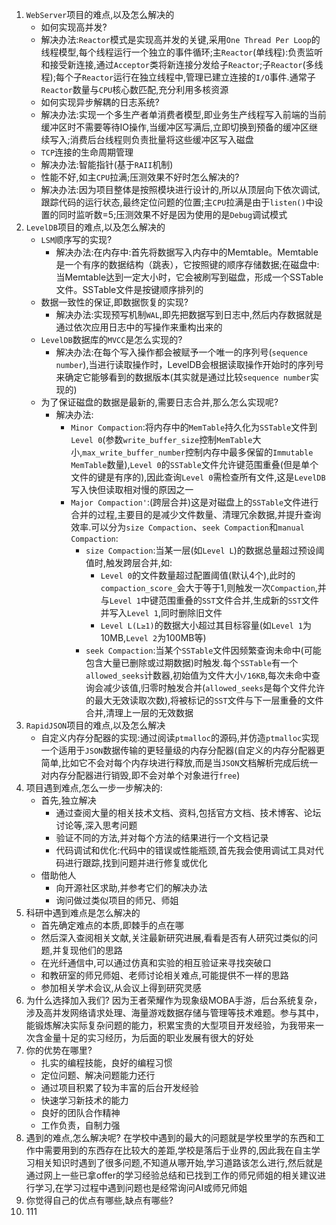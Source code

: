 1. `WebServer`项目的难点,以及怎么解决的
   * 如何实现高并发?
    - 解决办法:`Reactor`模式是实现高并发的关键,采用`One Thread Per Loop`的线程模型,每个线程运行一个独立的事件循环;主`Reactor`(单线程):负责监听和接受新连接,通过`Acceptor`类将新连接分发给子`Reactor`;子`Reactor`(多线程);每个子`Reactor`运行在独立线程中,管理已建立连接的`I/O`事件.通常子`Reactor`数量与`CPU`核心数匹配,充分利用多核资源
   * 如何实现异步解耦的日志系统?
    - 解决办法:实现一个多生产者单消费者模型,即业务生产线程写入前端的当前缓冲区时不需要等待IO操作,当缓冲区写满后,立即切换到预备的缓冲区继续写入;消费后台线程则负责批量将这些缓冲区写入磁盘
   * `TCP`连接的生命周期管理
    - 解决办法:智能指针(基于`RAII`机制)
   * 性能不好,如主`CPU`拉满;压测效果不好时怎么解决的?
    - 解决办法:因为项目整体是按照模块进行设计的,所以从顶层向下依次调试,跟踪代码的运行状态,最终定位问题的位置;主`CPU`拉满是由于`listen()`中设置的同时监听数=5;压测效果不好是因为使用的是`Debug`调试模式
2. `LevelDB`项目的难点,以及怎么解决的
    * `LSM`顺序写的实现?
        - 解决办法:在内存中:首先将数据写入内存中的Memtable。Memtable是一个有序的数据结构（跳表），它按照键的顺序存储数据;在磁盘中:当Memtable达到一定大小时，它会被刷写到磁盘，形成一个SSTable文件。SSTable文件是按键顺序排列的
    * 数据一致性的保证,即数据恢复的实现?
        - 解决办法:实现预写机制`WAL`,即先把数据写到日志中,然后内存数据就是通过依次应用日志中的写操作来重构出来的
    * `LevelDB`数据库的`MVCC`是怎么实现的?
        - 解决办法:在每个写入操作都会被赋予一个唯一的序列号(`sequence number`),当进行读取操作时，LevelDB会根据读取操作开始时的序列号来确定它能够看到的数据版本(其实就是通过比较`sequence number`实现的)
    * 为了保证磁盘的数据是最新的,需要日志合并,那么怎么实现呢?
        - 解决办法:
            * `Minor Compaction`:将内存中的`MemTable`持久化为`SSTable`文件到`Level 0`(参数`write_buffer_size`控制`MemTable`大小,`max_write_buffer_number`控制内存中最多保留的`Immutable MemTable`数量),`Level 0`的`SSTable`文件允许键范围重叠(但是单个文件的键是有序的),因此查询`Level 0`需检查所有文件,这是`LevelDB`写入快但读取相对慢的原因之一
            * `Major Compaction'`:(跨层合并)这是对磁盘上的`SSTable`文件进行合并的过程,主要目的是减少文件数量、清理冗余数据,并提升查询效率.可以分为`size Compaction`、`seek Compaction`和`manual Compaction`:
              - `size Compaction`:当某一层(如`Level L`)的数据总量超过预设阈值时,触发跨层合并,如:
                 * `Level 0`的文件数量超过配置阈值(默认4个),此时的`compaction_score_`会大于等于1,则触发一次`Compaction`,并与`Level 1`中键范围重叠的`SST`文件合并,生成新的`SST`文件并写入`Level 1`,同时删除旧文件
                 * `Level L(L≥1)`的数据大小超过其目标容量(如`Level 1`为10MB,`Level 2`为100MB等) 
              - `seek Compaction`:当某个`SSTable`文件因频繁查询未命中(可能包含大量已删除或过期数据)时触发.每个`SSTable`有一个`allowed_seeks`计数器,初始值为文件大小`/16KB`,每次未命中查询会减少该值,归零时触发合并(`allowed_seeks`是每个文件允许的最大无效读取次数),将被标记的`SST`文件与下一层重叠的文件合并,清理上一层的无效数据
3. `RapidJSON`项目的难点,以及怎么解决
   * 自定义内存分配器的实现:通过阅读`ptmalloc`的源码,并仿造`ptmalloc`实现一个适用于`JSON`数据传输的更轻量级的内存分配器(自定义的内存分配器更简单,比如它不会对每个内存块进行释放,而是当`JSON`文档解析完成后统一对内存分配器进行销毁,即不会对单个对象进行`free`)
4. 项目遇到难点,怎么一步一步解决的:
   * 首先,独立解决
     - 通过查阅大量的相关技术文档、资料,包括官方文档、技术博客、论坛讨论等,深入思考问题
     - 验证不同的方法,并对每个方法的结果进行一个文档记录
     - 代码调试和优化:代码中的错误或性能瓶颈,首先我会使用调试工具对代码进行跟踪,找到问题并进行修复或优化
   * 借助他人
     - 向开源社区求助,并参考它们的解决办法
     - 询问做过类似项目的师兄、师姐
5. 科研中遇到难点是怎么解决的
   * 首先确定难点的本质,即棘手的点在哪
   * 然后深入查阅相关文献,关注最新研究进展,看看是否有人研究过类似的问题,并复现他们的思路
   * 在光纤通信中,可以通过仿真和实验的相互验证来寻找突破口
   * 和教研室的师兄师姐、老师讨论相关难点,可能提供不一样的思路
   * 参加相关学术会议,从会议上得到研究灵感
6. 为什么选择加入我们?
   因为王者荣耀作为现象级MOBA手游，后台系统复杂，涉及高并发网络请求处理、海量游戏数据存储与管理等技术难题。参与其中，能锻炼解决实际复杂问题的能力，积累宝贵的大型项目开发经验，为我带来一次含金量十足的实习经历，为后面的职业发展有很大的好处
7. 你的优势在哪里?
   * 扎实的编程技能，良好的编程习惯
   * 定位问题、解决问题能力还行
   * 通过项目积累了较为丰富的后台开发经验
   * 快速学习新技术的能力
   * 良好的团队合作精神
   * 工作负责，自制力强
8. 遇到的难点,怎么解决呢?
   在学校中遇到的最大的问题就是学校里学的东西和工作中需要用到的东西存在比较大的差距,学校是落后于业界的,因此我在自主学习相关知识时遇到了很多问题,不知道从哪开始,学习道路该怎么进行,然后就是通过网上一些已拿offer的学习经验总结和已找到工作的师兄师姐的相关建议进行学习,在学习过程中遇到问题也是经常询问AI或师兄师姐
9. 你觉得自己的优点有哪些,缺点有哪些?
10. 111